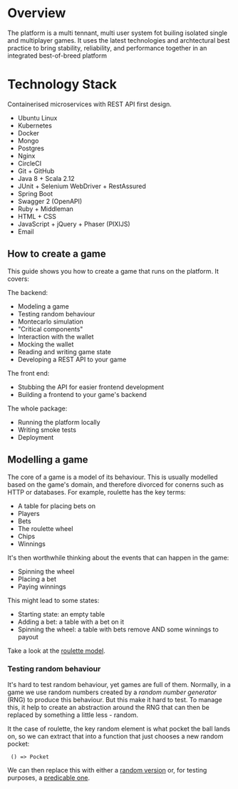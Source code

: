 # Overview

The platform is a multi tennant, multi user system fot builing isolated single and multiplayer games. It uses the latest technologies and archtectural best practice to bring stability, reliability, and performance together in an integrated best-of-breed platform  

# Technology Stack

Containerised microservices with REST API first design.

* Ubuntu Linux
* Kubernetes
* Docker
* Mongo
* Postgres
* Nginx
* CircleCI
* Git + GitHub 
* Java 8 + Scala 2.12
* JUnit + Selenium WebDriver + RestAssured
* Spring Boot
* Swagger 2 (OpenAPI)
* Ruby + Middleman
* HTML + CSS
* JavaScript + jQuery + Phaser (PIXIJS)
* Email

## How to create a game

This guide shows you how to create a game that runs on the platform. It covers:

The backend:

* Modeling a game
* Testing random behaviour
* Montecarlo simulation
* "Critical components"
* Interaction with the wallet
* Mocking the wallet
* Reading and writing game state
* Developing a REST API to your game

The front end:

* Stubbing the API for easier frontend development
* Building a frontend to your game's backend

The whole package:

* Running the platform locally
* Writing smoke tests
* Deployment

## Modelling a game

The core of a game is a model of its behaviour. This is usually modelled based on the game's domain, and therefore divorced for conerns such as HTTP or databases. For example, roulette has the key terms:

* A table for placing bets on
* Players
* Bets
* The roulette wheel
* Chips
* Winnings

It's then worthwhile thinking about the events that can happen in the game:

* Spinning the wheel 
* Placing a bet
* Paying winnings

This might lead to some states:

* Starting state: an empty table
* Adding a bet: a table with a bet on it
* Spinning the wheel: a table with bets remove AND some winnings to payout

Take a look at the [roulette model](https://github.com/phoebus-games/gf/tree/master/src/main/scala/roulette/model).

### Testing random behaviour

It's hard to test random behaviour, yet games are full of them. Normally, in a game we use random numbers created by a *random number generator* (RNG) to produce this behaviour. But this make it hard to test. To manage this, it help to create an abstraction around the RNG that can then be replaced by something a little less - random.

It the case of roulette, the key random element is what pocket the ball lands on, so we can extract that into a function that just chooses a new random pocket:

     () => Pocket

We can then replace this with either a [random version](https://github.com/phoebus-games/gf/blob/master/src/main/scala/roulette/model/Roulette.scala#L13) or, for testing purposes, a [predicable one](https://github.com/phoebus-games/gf/blob/master/src/test/scala/roulette/model/RouletteTest.scala#L11).
